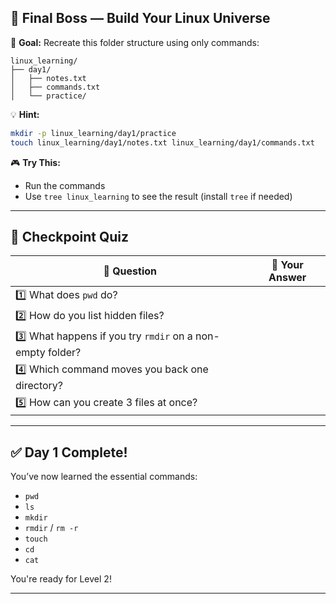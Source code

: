 ## 🧱 **Final Boss — Build Your Linux Universe**

🎯 **Goal:** Recreate this folder structure using only commands:

```
linux_learning/
├── day1/
│   ├── notes.txt
│   ├── commands.txt
│   └── practice/
```

💡 **Hint:**

```bash
mkdir -p linux_learning/day1/practice
touch linux_learning/day1/notes.txt linux_learning/day1/commands.txt
```

🎮 **Try This:**

* Run the commands
* Use `tree linux_learning` to see the result (install `tree` if needed)

---

## 🧩 **Checkpoint Quiz**

| 🧠 Question                                                | 💬 Your Answer |
| ---------------------------------------------------------- | -------------- |
| 1️⃣ What does `pwd` do?                                    |                |
| 2️⃣ How do you list hidden files?                          |                |
| 3️⃣ What happens if you try `rmdir` on a non-empty folder? |                |
| 4️⃣ Which command moves you back one directory?            |                |
| 5️⃣ How can you create 3 files at once?                    |                |

---

## ✅ **Day 1 Complete!**

You’ve now learned the essential commands:

* `pwd`
* `ls`
* `mkdir`
* `rmdir` / `rm -r`
* `touch`
* `cd`
* `cat`

You're ready for Level 2!

---